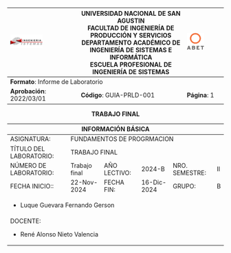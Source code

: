 <div align="center">
<table>
    <theader>
        <tr>
            <td><img src="https://github.com/rescobedoq/pw2/blob/main/epis.png?raw=true" alt="EPIS" style="width:50%; height:auto"/></td>
            <th>
                <span style="font-weight:bold;">UNIVERSIDAD NACIONAL DE SAN AGUSTIN</span><br />
                <span style="font-weight:bold;">FACULTAD DE INGENIERÍA DE PRODUCCIÓN Y SERVICIOS</span><br />
                <span style="font-weight:bold;">DEPARTAMENTO ACADÉMICO DE INGENIERÍA DE SISTEMAS E INFORMÁTICA</span><br />
                <span style="font-weight:bold;">ESCUELA PROFESIONAL DE INGENIERÍA DE SISTEMAS</span>
            </th>
            <td><img src="https://github.com/rescobedoq/pw2/blob/main/abet.png?raw=true" alt="ABET" style="width:50%; height:auto"/></td>
        </tr>
    </theader>
    <tbody>
        <tr><td colspan="3"><span style="font-weight:bold;">Formato</span>: Informe de Laboratorio</td></tr>
        <tr><td><span style="font-weight:bold;">Aprobación</span>:  2022/03/01</td><td><span style="font-weight:bold;">Código</span>: GUIA-PRLD-001</td><td><span style="font-weight:bold;">Página</span>: 1</td></tr>
    </tbody>
</table>
</div>

<div align="center">
<span style="font-weight:bold;">TRABAJO FINAL</span><br />
</div>


<table>
<theader>
<tr><th colspan="6">INFORMACIÓN BÁSICA</th></tr>
</theader>
<tbody>
<tr><td>ASIGNATURA:</td><td colspan="5">FUNDAMENTOS DE PROGRMACION</td></tr>
<tr><td>TÍTULO DEL LABORATORIO:</td><td colspan="5">TRABAJO FINAL</td></tr>
<tr>
<td>NÚMERO DE LABORATORIO:</td><td>Trabajo final</td><td>AÑO LECTIVO:</td><td>2024-B</td><td>NRO. SEMESTRE:</td><td>II</td>
</tr>
<tr>
<td>FECHA INICIO::</td><td>22-Nov-2024</td><td>FECHA FIN:</td><td>16-Dic-2024</td><td>GRUPO:</td><td>B</td>
<tr>
    <td colspan="6">
        <ul>
        <li>Luque Guevara Fernando Gerson</li>
        </ul>
    </td>
</tr>
<tr><td colspan="6">DOCENTE:
<ul>
<li>René Alonso Nieto Valencia</li>
</ul>
</td>
</<tr>
</tdbody>
</table>